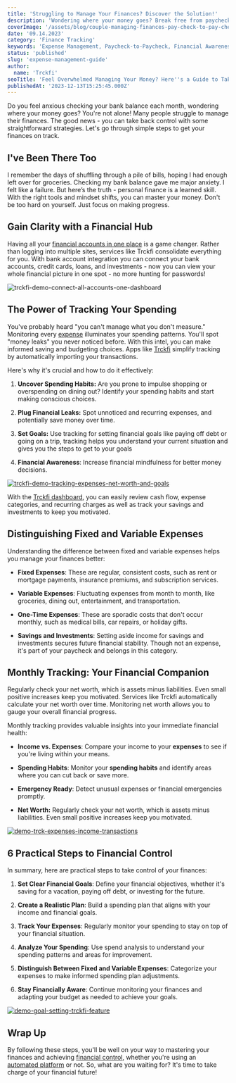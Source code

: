 ```yaml
---
title: 'Struggling to Manage Your Finances? Discover the Solution!'
description: 'Wondering where your money goes? Break free from paycheck-to-paycheck! Learn expense management secrets, from habits to goals. Take control now!'
coverImage: '/assets/blog/couple-managing-finances-pay-check-to-pay-check.png'
date: '09.14.2023'
category: 'Finance Tracking'
keywords: 'Expense Management, Paycheck-to-Paycheck, Financial Awareness, Savings, Monthly Tracking, Bank Account, Types of Expenses, Business Owner, Time Period, Variable Expenses, Step by Step, Long Term, Pay Attention, Net worth tracking,Spend Analysis'
status: 'published'
slug: 'expense-management-guide'
author:
  name: 'Trckfi'
seoTitle: 'Feel Overwhelmed Managing Your Money? Here''s a Guide to Take Control'
publishedAt: '2023-12-13T15:25:45.000Z'
---
```


Do you feel anxious checking your bank balance each month, wondering where your money goes? You're not alone! Many people struggle to manage their finances. The good news - you can take back control with some straightforward strategies. Let's go through simple steps to get your finances on track.

## I've Been There Too

I remember the days of shuffling through a pile of bills, hoping I had enough left over for groceries. Checking my bank balance gave me major anxiety. I felt like a failure. But here’s the truth - personal finance is a learned skill. With the right tools and mindset shifts, you can master your money. Don't be too hard on yourself. Just focus on making progress.

## Gain Clarity with a Financial Hub

Having all your [financial accounts in one place](/pricing) is a game changer. Rather than logging into multiple sites, services like Trckfi consolidate everything for you. With bank account integration you can connect your bank accounts, credit cards, loans, and investments - now you can view your whole financial picture in one spot - no more hunting for passwords!

![trckfi-demo-connect-all-accounts-one-dashboard](/images/home--1--I3Nz.png)

## The Power of Tracking Your Spending

You've probably heard "you can't manage what you don't measure." Monitoring every [expense](/blog/tracking-monthly-expenses) illuminates your spending patterns. You'll spot "money leaks" you never noticed before. With this intel, you can make informed saving and budgeting choices. Apps like [Trckfi](/pricing) simplify tracking by automatically importing your transactions.

Here's why it's crucial and how to do it effectively:

1. **Uncover Spending Habits:** Are you prone to impulse shopping or overspending on dining out? Identify your spending habits and start making conscious choices.

2. **Plug Financial Leaks:** Spot unnoticed and recurring expenses, and potentially save money over time.

3. **Set Goals:** Use tracking for setting financial goals like paying off debt or going on a trip, tracking helps you understand your current situation and gives you the steps to get to your goals

4. **Financial Awareness**: Increase financial mindfulness for better money decisions.

[![trckfi-demo-tracking-expenses-net-worth-and-goals](/images/home--8--Y0ND.png)](/pricing)

With the [Trckfi dashboard](/pricing), you can easily review cash flow, expense categories, and recurring charges as well as track your savings and investments to keep you motivated.

## Distinguishing Fixed and Variable Expenses

Understanding the difference between fixed and variable expenses helps you manage your finances better:

- **Fixed Expenses**: These are regular, consistent costs, such as rent or mortgage payments, insurance premiums, and subscription services.

- **Variable Expenses**: Fluctuating expenses from month to month, like groceries, dining out, entertainment, and transportation.

- **One-Time Expenses**: These are sporadic costs that don't occur monthly, such as medical bills, car repairs, or holiday gifts.

- **Savings and Investments**: Setting aside income for savings and investments secures future financial stability. Though not an expense, it's part of your paycheck and belongs in this category.

## Monthly Tracking: Your Financial Companion

Regularly check your net worth, which is assets minus liabilities. Even small positive increases keep you motivated. Services like Trckfi automatically calculate your net worth over time. Monitoring net worth allows you to gauge your overall financial progress.

Monthly tracking provides valuable insights into your immediate financial health:

- **Income vs. Expenses**: Compare your income to your **expenses** to see if you're living within your means.

- **Spending Habits**: Monitor your **spending habits** and identify areas where you can cut back or save more.

- **Emergency Ready**: Detect unusual expenses or financial emergencies promptly.

- **Net Worth:** Regularly check your net worth, which is assets minus liabilities. Even small positive increases keep you motivated.

[![demo-trck-expenses-income-transactions](/images/home--11--I5MD.png)](/pricing)

## 6 Practical Steps to Financial Control

In summary, here are practical steps to take control of your finances:

1. **Set Clear Financial Goals**: Define your financial objectives, whether it's saving for a vacation, paying off debt, or investing for the future.

2. **Create a Realistic Plan**: Build a spending plan that aligns with your income and financial goals.

3. **Track Your Expenses**: Regularly monitor your spending to stay on top of your financial situation.

4. **Analyze Your Spending**: Use spend analysis to understand your spending patterns and areas for improvement.

5. **Distinguish Between Fixed and Variable Expenses**: Categorize your expenses to make informed spending plan adjustments.

6. **Stay Financially Aware**: Continue monitoring your finances and adapting your budget as needed to achieve your goals.

[![demo-goal-setting-trckfi-feature](/images/home--12--UyOT.png)](/pricing)

## Wrap Up

By following these steps, you'll be well on your way to mastering your finances and achieving [financial control](/blog/optimize-financial-tracking-for-success), whether you're using an [automated platform](/pricing) or not. So, what are you waiting for? It's time to take charge of your financial future!


